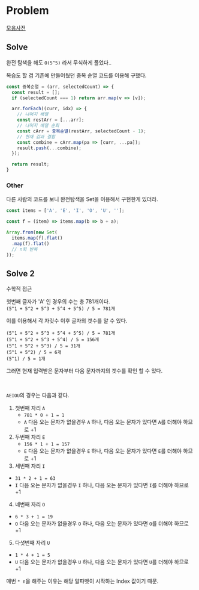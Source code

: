 # Problem

[모음사전](https://programmers.co.kr/learn/courses/30/lessons/84512?language=javascript)

## Solve

완전 탐색을 해도 `O(5^5)` 라서 무식하게 풀었다..

복습도 할 겸 기존에 만들어뒀던 중복 순열 코드를 이용해 구했다.

```js
const 중복순열 = (arr, selectedCount) => {
  const result = [];
  if (selectedCount === 1) return arr.map(v => [v]);

  arr.forEach((curr, idx) => {
    // 나머지 배열
    const restArr = [...arr];
    // 나머지 배열 순회
    const cArr = 중복순열(restArr, selectedCount - 1);
    // 현재 값과 결합
    const combine = cArr.map(pa => [curr, ...pa]);
    result.push(...combine);
  });

  return result;
}
```

### Other

다른 사람의 코드를 보니 완전탐색을 Set을 이용해서 구현한게 있더라.

```js
const items = ['A', 'E', 'I', 'O', 'U', ''];

const f = (item) => items.map(b => b + a);

Array.from(new Set(
  items.map(f).flat()
  .map(f).flat()
  // n회 반복
));
```

## Solve 2

수학적 접근

첫번째 글자가 'A' 인 경우의 수는 총 781개이다.  
`(5^1 + 5^2 + 5^3 + 5^4 + 5^5) / 5 = 781개`

이를 이용해서 각 자릿수 이후 글자의 갯수를 알 수 있다.

`(5^1 + 5^2 + 5^3 + 5^4 + 5^5) / 5 = 781개`  
`(5^1 + 5^2 + 5^3 + 5^4) / 5 = 156개`  
`(5^1 + 5^2 + 5^3) / 5 = 31개`  
`(5^1 + 5^2) / 5 = 6개`  
`(5^1) / 5 = 1개`  


그러면 현재 입력받은 문자부터 다음 문자까지의 갯수를 확인 할 수 있다.

<br>

`AEIOU`의 경우는 다음과 같다.

1. 첫번째 자리 `A`
   * `781 * 0 + 1 = 1`
   * `A` 다음 오는 문자가 없을경우 `A` 하나, 다음 오는 문자가 있다면 `A`를 더해야 하므로 +1
2. 두번째 자리 `E` 
   * `156 * 1 + 1 = 157`
   * `E` 다음 오는 문자가 없을경우 `E` 하나, 다음 오는 문자가 있다면 `E`를 더해야 하므로 +1
3. 세번째 자리 `I`
  * `31 * 2 + 1 = 63`
  * `I` 다음 오는 문자가 없을경우 `I` 하나, 다음 오는 문자가 있다면 `I`를 더해야 하므로 +1
4. 네번째 자리 `O`
  * `6 * 3 + 1 = 19`
  * `O` 다음 오는 문자가 없을경우 `O` 하나, 다음 오는 문자가 있다면 `O`를 더해야 하므로 +1
5. 다섯번째 자리 `U`
  * `1 * 4 + 1 = 5`
  * `U` 다음 오는 문자가 없을경우 `U` 하나, 다음 오는 문자가 있다면 `U`를 더해야 하므로 +1

매번 `* n`을 해주는 이유는 해당 알파벳이 시작하는 Index 값이기 때문.

